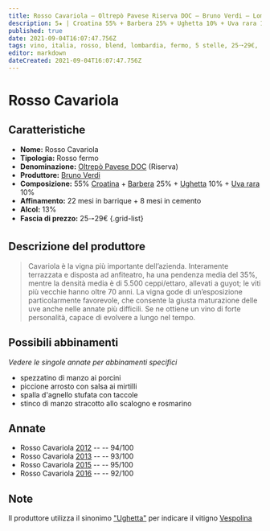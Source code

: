 ```yaml
---
title: Rosso Cavariola – Oltrepò Pavese Riserva DOC – Bruno Verdi – Lombardia (IT) – 25🠒29€
description: 5★ | Croatina 55% + Barbera 25% + Ughetta 10% + Uva rara 10% | Spezzatino di manzo ai porcini – Piccione arrosto con salsa ai mirtilli – Spalla d'agnello stufata con taccole – Stinco di manzo stracotto allo scalogno e rosmarino
published: true
date: 2021-09-04T16:07:47.756Z
tags: vino, italia, rosso, blend, lombardia, fermo, 5 stelle, 25🠒29€, barbera, croatina, ughetta, uva rara, spezzatino di manzo ai porcini, piccione arrosto con salsa ai mirtilli, spalla d'agnello stufata con taccole, stinco di manzo stracotto allo scalogno e rosmarino
editor: markdown
dateCreated: 2021-09-04T16:07:47.756Z
---
```


# Rosso Cavariola

## Caratteristiche
- **Nome:** Rosso Cavariola
- **Tipologia:** Rosso fermo
- **Denominazione:** [Oltrepò Pavese DOC](/denominazioni/Italia/Lombardia/DOC/Oltrepo-Pavese) (Riserva)
- **Produttore:** [Bruno Verdi](/produttori/Italia/Lombardia/Bruno-Verdi) 
- **Composizione:** 55% [Croatina](/vitigni/bacca-rossa/croatina) + [Barbera](/vitigni/bacca-rossa/barbera) 25% + [Ughetta](/vitigni/bacca-rossa/ughetta) 10% + [Uva rara](/vitigni/bacca-rossa/uva-rara) 10%
- **Affinamento:** 22 mesi in barrique + 8 mesi in cemento
- **Alcol:** 13%
- **Fascia di prezzo:** 25🠒29€
{.grid-list}

## Descrizione del produttore

> Cavariola è la vigna più importante dell’azienda. Interamente terrazzata e disposta 
ad anfiteatro, ha una pendenza media del 35%, mentre la densità media è di 5.500 
ceppi/ettaro, allevati a guyot; le viti più vecchie hanno oltre 70 anni. La vigna gode 
di un’esposizione particolarmente favorevole, che consente la giusta maturazione 
delle uve anche nelle annate più difficili. Se ne ottiene un vino di forte personalità, 
capace di evolvere a lungo nel tempo.

## Possibili abbinamenti
*Vedere le singole annate per abbinamenti specifici*

- spezzatino di manzo ai porcini
- piccione arrosto con salsa ai mirtilli
- spalla d'agnello stufata con taccole
- stinco di manzo stracotto allo scalogno e rosmarino

## Annate
- Rosso Cavariola [2012](/vini/Italia/Lombardia/Bruno-Verdi/Rosso-Cavariola/2012) -- <span class="star-5"></span> -- 94/100
- Rosso Cavariola [2013](/vini/Italia/Lombardia/Bruno-Verdi/Rosso-Cavariola/2013) -- <span class="star-5"></span> -- 93/100
- Rosso Cavariola [2015](/vini/Italia/Lombardia/Bruno-Verdi/Rosso-Cavariola/2015) -- <span class="star-5"></span> -- 95/100
- Rosso Cavariola [2016](/vini/Italia/Lombardia/Bruno-Verdi/Rosso-Cavariola/2016) -- <span class="star-5"></span> -- 92/100

## Note

Il produttore utilizza il sinonimo ["Ughetta"](/vitigni/Italia/bacca-nera/ughetta) per indicare il vitigno [Vespolina](/vitigni/Italia/bacca-nera/vespolina) 